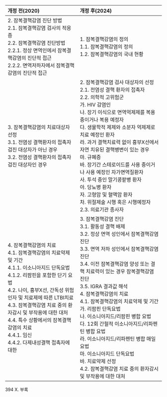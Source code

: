 | 개정 전(2020) | 개정 후(2024) |
| :---------------------------------------------------------------- | :------------------------------------------------------------------- |
| 2. 잠복결핵감염 진단 방법<br>    2.1. 잠복결핵감염 검사의 적응증<br>    2.2. 잠복결핵감염 진단방법<br>        2.2.1. 정상 면역인에서 잠복결핵감염의 진단적 접근<br>        2.2.2. 면역저하자에서 잠복결핵감염의 진단적 접근 | 1. 잠복결핵감염의 정의<br>    1.1. 잠복결핵감염의 정의<br>    1.2. 잠복결핵감염의 국내 현황 |
| 3. 잠복결핵감염의 치료대상자 선정<br>    3.1. 전염성 결핵환자의 접촉자 검진 대상자가 아닌 경우<br>    3.2. 전염성 결핵환자의 접촉자 검진 대상자인 경우 | 2. 잠복결핵감염 검사 대상자의 선정<br>    2.1. 전염성 결핵 환자의 접촉자<br>    2.2. 의학적 고위험군<br>        가. HIV 감염인<br>        나. 장기 이식으로 면역억제제를 복용 중이거나 복용 예정자<br>        다. 생물학적 제제와 소분자 억제제로 치료 예정인 환자<br>        라. 과거 결핵치료력 없이 흉부X선에서 자연 치유된 결핵병변이 있는 경우<br>        마. 규폐증<br>        바. 장기간 스테로이드를 사용 중이거나 사용 예정인 자가면역질환자<br>        사. 투석 중인 말기콩팥병 환자<br>        아. 당뇨병 환자<br>        자. 고형암 및 혈액암 환자<br>        차. 위절제술 시행 혹은 시행예정자<br>    2.3. 의료기관 종사자 |
| 4. 잠복결핵감염의 치료<br>    4.1. 잠복결핵감염의 치료약제 및 기간<br>        4.1.1. 이소니아지드 단독요법<br>        4.1.2. 리팜핀을 포함한 단기 요법<br>    4.2. 나이, 흉부X선, 간독성 위험인자 및 치료제에 따른 LTBI치료<br>    4.3. 잠복결핵감염 치료 중의 환자감시 및 부작용에 대한 대처<br>    4.4. 특수 상황에서의 잠복결핵감염의 치료<br>        4.4.1. 임신<br>        4.4.2. 다제내성결핵 접촉자에 대한 | 3. 잠복결핵감염 진단<br>    3.1. 활동성 결핵 배제<br>    3.2. 정상 면역 성인에서 잠복결핵감염 진단<br>    3.3. 면역 저하 성인에서 잠복결핵감염 진단<br>    3.4. 이전 잠복결핵감염 양성 또는 결핵 치료력이 있는 경우 잠복결핵감염 진단<br>    3.5. IGRA 결과값 해석<br>4. 잠복결핵감염의 치료<br>    4.1. 잠복결핵감염의 치료약제 및 기간<br>        가. 리팜핀 단독요법<br>        나. 이소니아지드/리팜핀 병합 요법<br>        다. 12회 간헐적 이소니아지드/리파펜틴 병합 요법<br>        라. 이소니아지드/리파펜틴 병합 매일 요법<br>        마. 이소니아지드 단독요법<br>        바. 치료약제 선정<br>    4.2. 잠복결핵감염 치료 중의 환자감시 및 부작용에 대한 대처 |

<PAGE>394 X. 부록